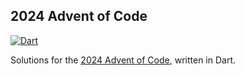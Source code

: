 2024 Advent of Code
-------------------

[![Dart](https://github.com/dancarroll/aoc_2024/actions/workflows/dart.yml/badge.svg)](https://github.com/dancarroll/aoc_2024/actions/workflows/dart.yml)

Solutions for the [2024 Advent of Code](https://adventofcode.com/2024),
written in Dart.
